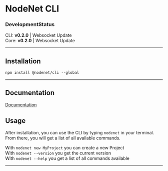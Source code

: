 # NodeNet CLI

### DevelopmentStatus

CLI: **v0.2.0** | Websocket Update  
Core: **v0.2.0** | Websocket Update

---

## Installation

`npm install @nodenet/cli --global`

---

## Documentation

[Documentation](../../wiki)

## Usage

After installation, you can use the CLI by typing `nodenet` in your terminal. \
From there, you will get a list of all available commands.

With `nodenet new MyProject` you can create a new Project  
With `nodenet --version` you get the current version  
With `nodenet --help` you get a list of all commands available

---

